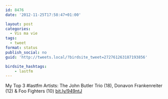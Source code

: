 ```yaml
---
id: 8476
date: '2012-11-25T17:58:47+01:00'

layout: post
categories:
  - Vis ma vie
tags:
  - tweet
format: status
publish_social: no
guid: 'http://tweets.local/?birdsite_tweet=272761263187193856'

birdsite_hashtags:
    - lastfm
---
```


My Top 3 #lastfm Artists: The John Butler Trio (18), Donavon Frankenreiter (12) &amp; Foo Fighters (10) [bit.ly/949ntJ](http://bit.ly/949ntJ)